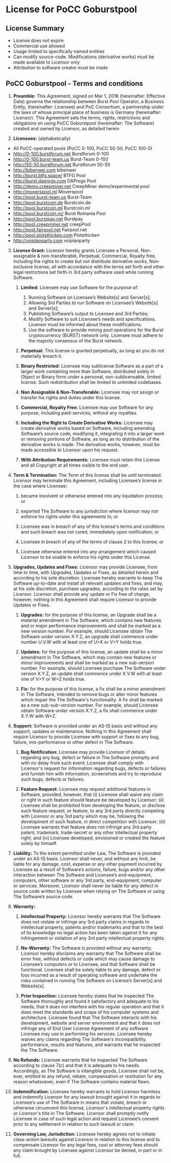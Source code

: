 License for PoCC Goburstpool
============================

License Summary
---------------

*   License does not expire
*   Commercial use allowed
*   Usage limited to specifically named entities
*   Can modify source-code. Modifications (derivative works) must be made available to Licensor only
*   Attribution to software creator must be made


PoCC Goburstpool - Terms and conditions
---------------------------------------

1. **Preamble:** This Agreement, signed on Mar 1, 2018 (hereinafter: Effective Date) governs the relationship between Burst Pool Operator, a Business Entity, (hereinafter: Licensee) and PoC Consortium, a partnership under the laws of whose principal place of business is Germany (hereinafter: Licensor). This Agreement sets the terms, rights, restrictions and obligations on using PoCC Goburstpool (hereinafter: The Software) created and owned by Licensor, as detailed herein

2. **Licensees:** (alphabetically)

- All PoCC-operated pools (PoCC 0-100, PoCC 50-50, PoCC 100-0)
- <http://0-100.burstforum.net> Burstforum 0-100
- <http://0-100.burst-team.us> Burst-Team 0-100
- <http://50-50.burstforum.net> Burstforum 50-50
- <http://bibenwei.com> bibenwei
- <http://burst.btfg.space/> BTFG Pool
- <http://burst.daprogs.com> DAProgs Pool
- <http://demo.creepminer.net> CreepMiner demo/experimental pool
- <http://moverspool.ml> Moverspool
- <http://pool.burst-team.us> Burst-Team
- <http://pool.burstcoin.de> Burstcoin.de
- <http://pool.burstcoin.ml> Burstcoin.ml
- <http://pool.burstcoin.ro/> Burst Romania Pool
- <http://pool.burstpay.net> Burstpay
- <http://pool.creepminer.net> creepPool
- <http://pool.fairpool.net> Fairpool.net
- <http://pool.plotsthicken.com> Plotsthicken
- <http://voiplanparty.com> voiplanparty


3. **License Grant:** Licensor hereby grants Licensee a Personal, Non-assignable & non-transferable, Perpetual, Commercial, Royalty free, Including the rights to create but not distribute derivative works, Non-exclusive license, all with accordance with the terms set forth and other legal restrictions set forth in 3rd party software used while running Software.

    1.  **Limited:** Licensee may use Software for the purpose of:

        1.  Running Software on Licensee’s Website\[s\] and Server\[s\];
        2.  Allowing 3rd Parties to run Software on Licensee’s Website\[s\] and Server\[s\];
        3.  Publishing Software’s output to Licensee and 3rd Parties;
        4.  Modify Software to suit Licensee’s needs and specifications. Licensor must be informed about these modifications.
        5.  Use the software to provide mining pool operations for the Burst cryptocurrency (BURST) network only. Licensee must adhere to the majority consensus of the Burst network.
    2.  **Perpetual:** This license is granted perpetually, as long as you do not materially breach it.
    3.  **Binary Restricted:** Licensee may sublicense Software as a part of a larger work containing more than Software, distributed solely in Object or Binary form under a personal, non-sublicensable, limited license. Such redistribution shall be limited to unlimited codebases.
    4.  **Non Assignable & Non-Transferable:** Licensee may not assign or transfer his rights and duties under this license.
    5.  **Commercial, Royalty Free:** Licensee may use Software for any purpose, including paid-services, without any royalties.
    6.  **Including the Right to Create Derivative Works:** Licensee may create derivative works based on Software, including amending Software’s source code, modifying it, integrating it into a larger work or removing portions of Software, as long as no distribution of the derivative works is made. The derivative works, however, must be made accessible to Licensor upon his request.
    7.  **With Attribution Requirements:** Licensee must retain this License and all Copyright at all times visible to the end user.

4.  **Term & Termination:** The Term of this license shall be until terminated. Licensor may terminate this Agreement, including Licensee’s license in the case where Licensee:
    1.  became insolvent or otherwise entered into any liquidation process; or

    2.  exported The Software to any jurisdiction where licensor may not enforce his rights under this agreements in; or

    3.  Licensee was in breach of any of this license's terms and conditions and such breach was not cured, immediately upon notification; or

    4.  Licensee in breach of any of the terms of clause 2 to this license; or

    5.  Licensee otherwise entered into any arrangement which caused Licensor to be unable to enforce his rights under this License.


5.  **Upgrades, Updates and Fixes:** Licensor may provide Licensee, from time to time, with Upgrades, Updates or Fixes, as detailed herein and according to his sole discretion. Licensee hereby warrants to keep The Software up-to-date and install all relevant updates and fixes, and may, at his sole discretion, purchase upgrades, according to the rates set by Licensor. Licensor shall provide any update or Fix free of charge; however, nothing in this Agreement shall require Licensor to provide Updates or Fixes.

    1.  **Upgrades:** for the purpose of this license, an Upgrade shall be a material amendment in The Software, which contains new features and or major performance improvements and shall be marked as a new version number. For example, should Licensee obtain The Software under version X.Y.Z, an upgrade shall commence under number U.V.W with at least one of U>X or V>Y holds true.

    2.  **Updates:** for the purpose of this license, an update shall be a minor amendment in The Software, which may contain new features or minor improvements and shall be marked as a new sub-version number. For example, should Licensee purchase The Software under version X.Y.Z, an update shall commence under X.V.W with at least one of V>Y or W>Z holds true.

    3.  **Fix:** for the purpose of this license, a fix shall be a minor amendment in The Software, intended to remove bugs or alter minor features which impair the The Software's functionality. A fix shall be marked as a new sub-sub-version number. For example, should Licensee obtain Software under version X.Y.Z, a fix shall commence under X.Y.W with W>Z.

6.  **Support:** Software is provided under an AS-IS basis and without any support, updates or maintenance. Nothing in this Agreement shall require Licensor to provide Licensee with support or fixes to any bug, failure, mis-performance or other defect in The Software.

    1.  **Bug Notification:** Licensee may provide Licensor of details regarding any bug, defect or failure in The Software promptly and with no delay from such event; Licensee shall comply with Licensor's request for information regarding bugs, defects or failures and furnish him with information, screenshots and try to reproduce such bugs, defects or failures.

    2.  **Feature Request:** Licensee may request additional features in Software, provided, however, that (i) Licensee shall waive any claim or right in such feature should feature be developed by Licensor; (ii) Licensee shall be prohibited from developing the feature, or disclose such feature request, or feature, to any 3rd party directly competing with Licensor or any 3rd party which may be, following the development of such feature, in direct competition with Licensor; (iii) Licensee warrants that feature does not infringe any 3rd party patent, trademark, trade-secret or any other intellectual property right; and (iv) Licensee developed, envisioned or created the feature solely by himself.

7. **Liability:**  To the extent permitted under Law, The Software is provided under an AS-IS basis. Licensor shall never, and without any limit, be liable for any damage, cost, expense or any other payment incurred by Licensee as a result of Software’s actions, failure, bugs and/or any other interaction between The Software  and Licensee’s end-equipment, computers, other software or any 3rd party, end-equipment, computer or services.  Moreover, Licensor shall never be liable for any defect in source code written by Licensee when relying on The Software or using The Software’s source code.

8. **Warranty:**

    1.  **Intellectual Property:** Licensor hereby warrants that The Software does not violate or infringe any 3rd party claims in regards to intellectual property, patents and/or trademarks and that to the best of its knowledge no legal action has been taken against it for any infringement or violation of any 3rd party intellectual property rights.

    2.  **No-Warranty:** The Software is provided without any warranty; Licensor hereby disclaims any warranty that The Software shall be error free, without defects or code which may cause damage to Licensee’s computers or to Licensee, and that Software shall be functional. Licensee shall be solely liable to any damage, defect or loss incurred as a result of operating software and undertake the risks contained in running The Software on License’s Server\[s\] and Website\[s\].

    3.  **Prior Inspection:** Licensee hereby states that he inspected The Software thoroughly and found it satisfactory and adequate to his needs, that it does not interfere with his regular operation and that it does meet the standards and scope of his computer systems and architecture. Licensee found that The Software interacts with his development, website and server environment and that it does not infringe any of End User License Agreement of any software Licensee may use in performing his services. Licensee hereby waives any claims regarding The Software's incompatibility, performance, results and features, and warrants that he inspected the The Software.

9.  **No Refunds:** Licensee warrants that he inspected The Software according to clause 7(c) and that it is adequate to his needs. Accordingly, as The Software is intangible goods, Licensee shall not be, ever, entitled to any refund, rebate, compensation or restitution for any reason whatsoever, even if The Software contains material flaws.

10.  **Indemnification:** Licensee hereby warrants to hold Licensor harmless and indemnify Licensor for any lawsuit brought against it in regards to Licensee’s use of The Software in means that violate, breach or otherwise circumvent this license, Licensor's intellectual property rights or Licensor's title in The Software. Licensor shall promptly notify Licensee in case of such legal action and request Licensee’s consent prior to any settlement in relation to such lawsuit or claim.

11.  **Governing Law, Jurisdiction:** Licensee hereby agrees not to initiate class-action lawsuits against Licensor in relation to this license and to compensate Licensor for any legal fees, cost or attorney fees should any claim brought by Licensee against Licensor be denied, in part or in full.
